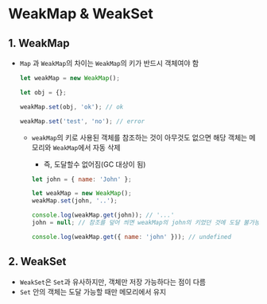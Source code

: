 # WeakMap & WeakSet

## 1. WeakMap

- `Map` 과 `WeakMap`의 차이는 `WeakMap`의 키가 반드시 객체여야 함

  ```javascript
  let weakMap = new WeakMap();
  
  let obj = {};
  
  weakMap.set(obj, 'ok'); // ok
  
  weakMap.set('test', 'no'); // error
  ```

  - `weakMap`의 키로 사용된 객체를 참조하는 것이 아무것도 없으면 해당 객체는 메모리와 `WeakMap`에서 자동 삭제

    - 즉, 도달할수 없어짐(GC 대상이 됨)
    
    ```javascript
    let john = { name: 'John' };
    
    let weakMap = new WeakMap();
    weakMap.set(john, '..');
    
    console.log(weakMap.get(john)); // '...'
    john = null; // 참조를 덮어 씌면 weakMap의 john의 키었던 것에 도달 불가능해짐
    
    console.log(weakMap.get({ name: 'john' })); // undefined
    ```
    

## 2. WeakSet

- `WeakSet`은 `Set`과 유사하지만, 객체만 저장 가능하다는 점이 다름
- `Set` 안의 객체는 도달 가능할 때만 메모리에서 유지